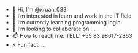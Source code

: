 - 👋 Hi, I’m @xruan_083
- 👀 I’m interested in learn and work in the IT field
- 🌱 I’m currently learning programming logic
- 💞️ I’m looking to collaborate on ...
- 📫 How to reach me: TELL: +55 83 98617-2363
- ⚡ Fun fact: ...

<!---
Ruan-Silva23/Ruan-Silva23 is a ✨ special ✨ repository because its `README.md` (this file) appears on your GitHub profile.
You can click the Preview link to take a look at your changes.
--->
